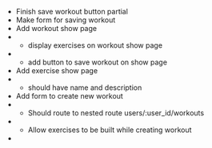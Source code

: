 - Finish save workout button partial
- Make form for saving workout
- Add workout show page
- - display exercises on workout show page
- - add button to save workout on show page
- Add exercise show page
- - should have name and description
- Add form to create new workout
- - Should route to nested route users/:user_id/workouts
- - Allow exercises to be built while creating workout
- 